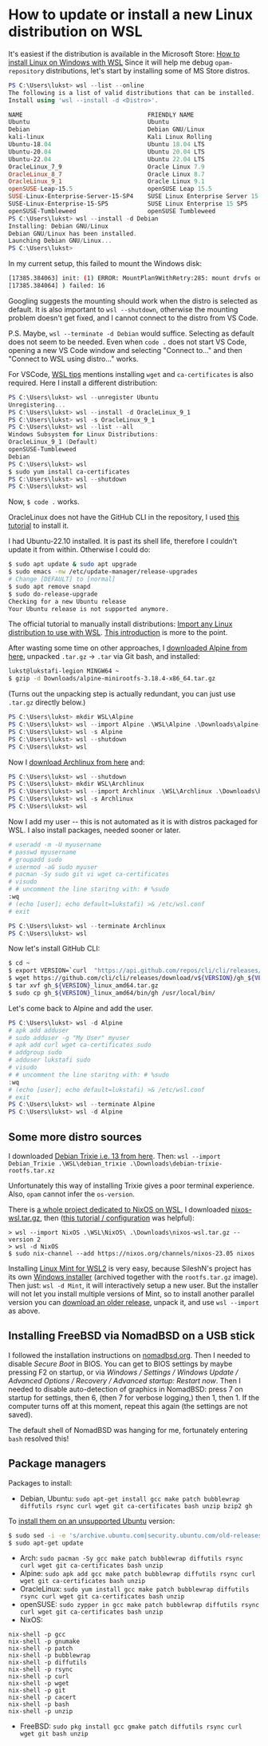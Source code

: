 # How to update or install a new Linux distribution on WSL

It's easiest if the distribution is available in the Microsoft Store:
[How to install Linux on Windows with WSL](https://learn.microsoft.com/en-gb/windows/wsl/install)
Since it will help me debug `opam-repository` distributions, let's start by installing some of MS Store distros.

```PowerShell
PS C:\Users\lukst> wsl --list --online
The following is a list of valid distributions that can be installed.
Install using 'wsl --install -d <Distro>'.

NAME                                   FRIENDLY NAME
Ubuntu                                 Ubuntu
Debian                                 Debian GNU/Linux
kali-linux                             Kali Linux Rolling
Ubuntu-18.04                           Ubuntu 18.04 LTS
Ubuntu-20.04                           Ubuntu 20.04 LTS
Ubuntu-22.04                           Ubuntu 22.04 LTS
OracleLinux_7_9                        Oracle Linux 7.9
OracleLinux_8_7                        Oracle Linux 8.7
OracleLinux_9_1                        Oracle Linux 9.1
openSUSE-Leap-15.5                     openSUSE Leap 15.5
SUSE-Linux-Enterprise-Server-15-SP4    SUSE Linux Enterprise Server 15 SP4
SUSE-Linux-Enterprise-15-SP5           SUSE Linux Enterprise 15 SP5
openSUSE-Tumbleweed                    openSUSE Tumbleweed
PS C:\Users\lukst> wsl --install -d Debian
Installing: Debian GNU/Linux
Debian GNU/Linux has been installed.
Launching Debian GNU/Linux...
PS C:\Users\lukst>
```

In my current setup, this failed to mount the Windows disk:

```bash
[17385.384063] init: (1) ERROR: MountPlan9WithRetry:285: mount drvfs on /mnt/c (cache=mmap,noatime,msize=262144,trans=virtio,aname=drvfs;path=C:\;uid=0;gid=0;symlinkroot=/mnt/
[17385.384064] ) failed: 16
```

Googling suggests the mounting should work when the distro is selected as default. It is also important to `wsl --shutdown`, otherwise the mounting problem doesn't get fixed, and I cannot connect to the distro from VS Code.

P.S. Maybe, `wsl --terminate -d Debian` would suffice. Selecting as default does not seem to be needed. Even when `code .` does not start VS Code, opening a new VS Code window and selecting "Connect to..." and then "Connect to WSL using distro..." works.

For VSCode, [WSL tips](https://code.visualstudio.com/docs/remote/troubleshooting#_wsl-tips) mentions installing `wget` and `ca-certificates` is also required. Here I install a different distribution:

```PowerShell
PS C:\Users\lukst> wsl --unregister Ubuntu
Unregistering...
PS C:\Users\lukst> wsl --install -d OracleLinux_9_1
PS C:\Users\lukst> wsl -s OracleLinux_9_1
PS C:\Users\lukst> wsl --list --all
Windows Subsystem for Linux Distributions:
OracleLinux_9_1 (Default)
openSUSE-Tumbleweed
Debian
PS C:\Users\lukst> wsl
$ sudo yum install ca-certificates
PS C:\Users\lukst> wsl --shutdown
PS C:\Users\lukst> wsl
```

Now, `$ code .` works.

OracleLinux does not have the GitHub CLI in the repository, I used [this tutorial](https://computingforgeeks.com/how-to-install-github-cli-on-linux-and-windows/?expand_article=1) to install it.

I had Ubuntu-22.10 installed. It is past its shell life, therefore I couldn't update it from within. Otherwise I could do:

```bash
$ sudo apt update & sudo apt upgrade
$ sudo emacs -nw /etc/update-manager/release-upgrades
# Change [DEFAULT] to [normal]
$ sudo apt remove snapd
$ sudo do-release-upgrade
Checking for a new Ubuntu release
Your Ubuntu release is not supported anymore.
```

The official tutorial to manually install distributions: [Import any Linux distribution to use with WSL](https://github.com/MicrosoftDocs/WSL/blob/main/WSL/use-custom-distro.md). [This introduction](https://dev.to/milolav/manually-installing-wsl2-distributions-41b4) is more to the point.

After wasting some time on other approaches, I [downloaded Alpine from here](https://github.com/alpinelinux/docker-alpine/blob/e7f8cc3aebd309337497c1e794db9aabbb9902c0/x86_64/alpine-minirootfs-3.18.4-x86_64.tar.gz), unpacked `.tar.gz` -> `.tar` via Git bash, and installed:

```bash
lukst@lukstafi-legion MINGW64 ~
$ gzip -d Downloads/alpine-minirootfs-3.18.4-x86_64.tar.gz
```

(Turns out the unpacking step is actually redundant, you can just use `.tar.gz` directly below.)

```PowerShell
PS C:\Users\lukst> mkdir WSL\Alpine
PS C:\Users\lukst> wsl --import Alpine .\WSL\Alpine .\Downloads\alpine-minirootfs-3.18.4-x86_64.tar
PS C:\Users\lukst> wsl -s Alpine
PS C:\Users\lukst> wsl --shutdown
PS C:\Users\lukst> wsl
```

Now I [download Archlinux from here](https://gitlab.archlinux.org/archlinux/archlinux-docker/-/package_files/5238/download) and:

```PowerShell
PS C:\Users\lukst> wsl --shutdown
PS C:\Users\lukst> mkdir WSL\Archlinux
PS C:\Users\lukst> wsl --import Archlinux .\WSL\Archlinux .\Downloads\base-20231029.0.188123.tar
PS C:\Users\lukst> wsl -s Archlinux
PS C:\Users\lukst> wsl
```

Now I add my user -- this is not automated as it is with distros packaged for WSL. I also install packages, needed sooner or later.

```sh
# useradd -m -U myusername
# passwd myusername
# groupadd sudo
# usermod -aG sudo myuser
# pacman -Sy sudo git vi wget ca-certificates
# visudo
# # uncomment the line staritng with: # %sudo
:wq
# (echo [user]; echo default=lukstafi) >& /etc/wsl.conf
# exit
```

```PowerShell
PS C:\Users\lukst> wsl --terminate Archlinux
PS C:\Users\lukst> wsl
```

Now let's install GitHub CLI:

```sh
$ cd ~
$ export VERSION=`curl  "https://api.github.com/repos/cli/cli/releases/latest" | grep '"tag_name"' | sed -E 's/.*"([^"]+)".*/\1/' | cut -c2-`
$ wget https://github.com/cli/cli/releases/download/v${VERSION}/gh_${VERSION}_linux_amd64.tar.gz
$ tar xvf gh_${VERSION}_linux_amd64.tar.gz
$ sudo cp gh_${VERSION}_linux_amd64/bin/gh /usr/local/bin/
```

Let's come back to Alpine and add the user.

```PowerShell
PS C:\Users\lukst> wsl -d Alpine
# apk add adduser
# sudo adduser -g "My User" myuser
# apk add curl wget ca-certificates sudo
# addgroup sudo
# adduser lukstafi sudo
# visudo
# # uncomment the line staritng with: # %sudo
:wq
# (echo [user]; echo default=lukstafi) >& /etc/wsl.conf
# exit
PS C:\Users\lukst> wsl --terminate Alpine
PS C:\Users\lukst> wsl -d Alpine
```

## Some more distro sources

I downloaded [Debian Trixie i.e. 13 from here](https://github.com/debuerreotype/docker-debian-artifacts/blob/feccbb81c63226a8bf2e38315fc025a91fdd95dc/trixie/rootfs.tar.xz).
Then: `wsl --import Debian_Trixie .\WSL\debian_trixie .\Downloads\debian-trixie-rootfs.tar.xz`

Unfortunately this way of installing Trixie gives a poor terminal experience. Also, `opam` cannot infer the `os-version`.

There is [a whole project dedicated to NixOS on WSL](https://github.com/nix-community/NixOS-WSL), I downloaded [nixos-wsl.tar.gz](https://github.com/nix-community/NixOS-WSL/releases/download/23.5.5.2/nixos-wsl.tar.gz), then ([this tutorial / configuration](https://github.com/LGUG2Z/nixos-wsl-starter) was helpful):

```shell
> wsl --import NixOS .\WSL\NixOS\ .\Downloads\nixos-wsl.tar.gz --version 2
> wsl -d NixOS
$ sudo nix-channel --add https://nixos.org/channels/nixos-23.05 nixos
```

Installing [Linux Mint for WSL2](https://github.com/sileshn/LinuxmintWSL2) is very easy, because SileshN's project has its own [Windows installer](https://github.com/sileshn/LinuxmintWSL2/releases) (archived together with the `rootfs.tar.gz` image). Then just: `wsl -d Mint`, it will interactively setup a new user. But the installer will not let you install multiple versions of Mint, so to install another parallel version you can [download an older release](https://github.com/sileshn/LinuxmintWSL2/releases), unpack it, and use `wsl --import` as above.

## Installing FreeBSD via NomadBSD on a USB stick

I followed the installation instructions on [nomadbsd.org](https://www.nomadbsd.org/download.html). Then I needed to disable _Secure Boot_ in BIOS. You can get to BIOS settings by maybe pressing F2 on startup, or via _Windows / Settings / Windows Update / Advanced Options / Recovery / Advanced startup: Restart now_. Then I needed to disable auto-detection of graphics in NomadBSD: press 7 on startup for settings, then 6, (then 7 for verbose logging,) then 1, then 1. If the computer turns off at this moment, repeat this again (the settings are not saved).

The default shell of NomadBSD was hanging for me, fortunately entering `bash` resolved this!

## Package managers

Packages to install:

* Debian, Ubuntu: `sudo apt-get install gcc make patch bubblewrap diffutils rsync curl wget git ca-certificates bash unzip bzip2 gh`

To [install them on an unsupported Ubuntu](https://medium.com/enekochan/install-software-in-unsupported-ubuntu-versions-with-apt-get-ea9b5bd18d2) version:

```bash
$ sudo sed -i -e 's/archive.ubuntu.com|security.ubuntu.com/old-releases.ubuntu.com/g' /etc/apt/sources.list
$ sudo apt-get update
```

* Arch: `sudo pacman -Sy gcc make patch bubblewrap diffutils rsync curl wget git ca-certificates bash unzip`
* Alpine: `sudo apk add gcc make patch bubblewrap diffutils rsync curl wget git ca-certificates bash unzip`
* OracleLinux: `sudo yum install gcc make patch bubblewrap diffutils rsync curl wget git ca-certificates bash unzip`
* openSUSE: `sudo zypper in gcc make patch bubblewrap diffutils rsync curl wget git ca-certificates bash unzip`
* NixOS:

```shell
nix-shell -p gcc
nix-shell -p gnumake
nix-shell -p patch
nix-shell -p bubblewrap
nix-shell -p diffutils
nix-shell -p rsync
nix-shell -p curl
nix-shell -p wget
nix-shell -p git
nix-shell -p cacert
nix-shell -p bash
nix-shell -p unzip
```

* FreeBSD: `sudo pkg install gcc gmake patch diffutils rsync curl wget git bash unzip`
